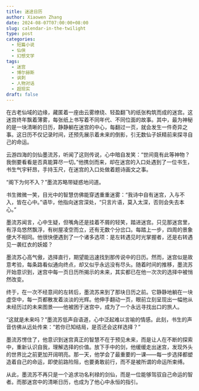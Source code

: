 ```yaml
---
title: 迷途日历
author: Xiaowen Zhang
date: 2024-08-07T07:00:00+08:00
slug: calendar-in-the-twilight
type: post
categories:
  - 短篇小说
  - 仙侠
  - 幻想文学
tags:
  - 迷宫
  - 博尔赫斯
  - 讽刺
  - 人物对话
  - 超现实
draft: false
---
```


在古老仙域的边缘，藏匿着一座由云雾缭绕、轻盈翻飞的纸张构筑而成的迷宫。这迷宫终年飘着薄雾，每张纸上书写着不同年代、不同位面的故事。其中，最为神秘的是一块清晰的日历，静静躺在迷宫的中心，每翻过一页，就会发生一件奇异之事。这日历不仅记录时间，还预先展示着未来的倒影，引无数仙子妖精前来探寻自己的命运。

云游四海的剑仙墨流苏，听闻了这则传说，心中暗自发笑：“世间竟有此等神物？我倒要看看是否真能算尽一切。”他携剑而来，却在迷宫的入口处遇到了一位书生，书生气宇轩昂，手持玉尺，在迷宫的入口处做着题诗画文之事。

“阁下为何不入？”墨流苏略带疑惑地问道。

书生微微一笑，目光中的智慧仿佛能穿透重重迷雾：“我诗中自有迷宫，入与不入，皆在心中。”语毕，他指向迷宫深处，“只言片语，莫入太深，否则会失去本心。”

墨流苏闻言，心中生疑，但嘴角还是挂着不屑的轻笑，踏进迷宫。只见那迷宫里，有浮岛悠然飘浮，有树屋凌空而立，还有无数个分岔口。每踏上一步，四周的景象便大不相同。他很快便遇到了一个诸多选项：是左转遇见时光掌握者，还是右转遇见一袭红衣的妖姬？

墨流苏心高气傲，选择直行，期望能迅速找到那传说中的日历。然而，迷宫似是故意考验，每条路看似通向终点，却又似乎永远没有尽头。随着时间的推移，墨流苏开始意识到，迷宫中每一页日历所揭示的未来，其实都已在他一次次的选择中被悄然改变。

终于，在一次不经意间的左转后，墨流苏来到了那块日历之前。它静静地躺在一块虚空中，每一页都散发着淡淡的光辉。他伸手翻动一页，眼前立刻呈现出一幅他从未经历过的未来图景——他被困于迷宫中，成为了一个永远寻找出口的旅人。

“这就是未来吗？”墨流苏低声自语道，心中泛起难以言喻的情感。此刻，书生的声音仿佛从远处传来：“若你已知结局，是否还会这样选择？”

墨流苏愣住了，他意识到迷宫真正的智慧不在于预见未来，而是让人在不断的探索中，重新认识自我，理解选择的价值。放下手中的剑，他缓缓走出迷宫，发现外头的世界比之前更加开阔明亮。那一天，他学会了最重要的一课——每一步选择都塑造着自己的命运，即使前路险阻，也要勇敢前行，而不是被所谓的命运所束缚。

从此，墨流苏不再只是一个追求功名利禄的剑仙，而是一位能够驾驭自己命运的智者。而那迷宫中的清晰日历，也成为了他心中永恒的指引。